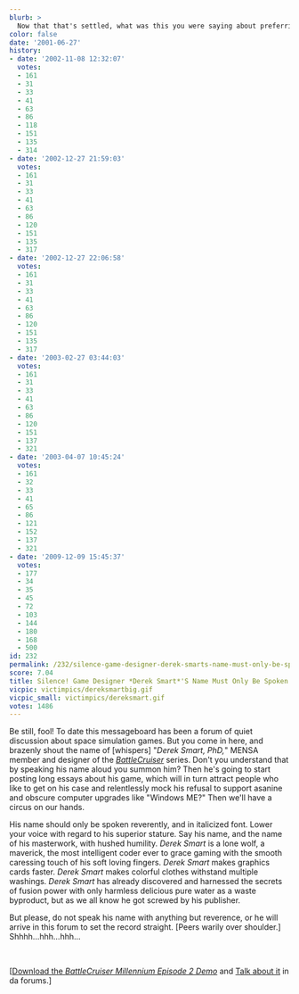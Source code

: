 ```yaml
---
blurb: >
  Now that that's settled, what was this you were saying about preferring PUNY spaceships?
color: false
date: '2001-06-27'
history:
- date: '2002-11-08 12:32:07'
  votes:
  - 161
  - 31
  - 33
  - 41
  - 63
  - 86
  - 118
  - 151
  - 135
  - 314
- date: '2002-12-27 21:59:03'
  votes:
  - 161
  - 31
  - 33
  - 41
  - 63
  - 86
  - 120
  - 151
  - 135
  - 317
- date: '2002-12-27 22:06:58'
  votes:
  - 161
  - 31
  - 33
  - 41
  - 63
  - 86
  - 120
  - 151
  - 135
  - 317
- date: '2003-02-27 03:44:03'
  votes:
  - 161
  - 31
  - 33
  - 41
  - 63
  - 86
  - 120
  - 151
  - 137
  - 321
- date: '2003-04-07 10:45:24'
  votes:
  - 161
  - 32
  - 33
  - 41
  - 65
  - 86
  - 121
  - 152
  - 137
  - 321
- date: '2009-12-09 15:45:37'
  votes:
  - 177
  - 34
  - 35
  - 45
  - 72
  - 103
  - 144
  - 180
  - 168
  - 500
id: 232
permalink: /232/silence-game-designer-derek-smarts-name-must-only-be-spoken-in-hushed-tones/
score: 7.04
title: Silence! Game Designer *Derek Smart*'S Name Must Only Be Spoken in Hushed Tones
vicpic: victimpics/dereksmartbig.gif
vicpic_small: victimpics/dereksmart.gif
votes: 1486
---
```


Be still, fool! To date this messageboard has been a forum of quiet
discussion about space simulation games. But you come in here, and
brazenly shout the name of \[whispers\] "*Derek Smart, PhD,*" MENSA
member and designer of the
*[BattleCruiser](http://web.archive.org/web/20010627000000/http://www.fileplanet.com/index.asp?section=445&file=61798)*
series. Don't you understand that by speaking his name aloud you summon
him? Then he's going to start posting long essays about his game, which
will in turn attract people who like to get on his case and relentlessly
mock his refusal to support asanine and obscure computer upgrades like
"Windows ME?" Then we'll have a circus on our hands.

His name should only be spoken reverently, and in italicized font. Lower
your voice with regard to his superior stature. Say his name, and the
name of his masterwork, with hushed humility. *Derek Smart* is a lone
wolf, a maverick, the most intelligent coder ever to grace gaming with
the smooth caressing touch of his soft loving fingers. *Derek Smart*
makes graphics cards faster. *Derek Smart* makes colorful clothes
withstand multiple washings. *Derek Smart* has already discovered and
harnessed the secrets of fusion power with only harmless delicious pure
water as a waste byproduct, but as we all know he got screwed by his
publisher.

But please, do not speak his name with anything but reverence, or he
will arrive in this forum to set the record straight. \[Peers warily
over shoulder.\] Shhhh...hhh...hhh...

&nbsp;

\[[Download the *BattleCruiser Millennium Episode 2
Demo*](http://web.archive.org/web/20010627000000/http://www.fileplanet.com/index.asp?section=445&file=61798)
and [Talk about
it](http://web.archive.org/web/20010627000000/http://www.forumplanet.com/fileplanet/topic.asp?fid=1574&tid=239695)
in da forums.\]